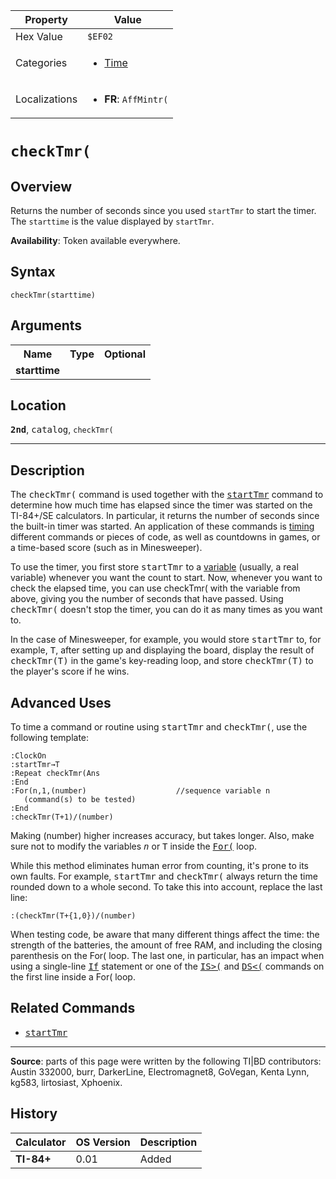 | Property      | Value |
|---------------|-------|
| Hex Value     | `$EF02`|
| Categories    | <ul><li>[Time](<../categories/Time.md>)</li></ul> |
| Localizations | <ul><li><b>FR</b>: `AffMintr(`</li></ul> |

# `checkTmr(`

## Overview
Returns the number of seconds since you used `startTmr` to start the timer. The `starttime` is the value displayed by `startTmr`.


<b>Availability</b>: Token available everywhere.

## Syntax
`checkTmr(starttime)`

## Arguments
<table>
<tr><th>Name</th><th>Type</th><th>Optional</th></tr>

<tr><td><b>starttime</b></td><td></td><td></td></tr>

</table>

## Location
<tt><kbd><b>2nd</b></kbd></tt>, <kbd>catalog</kbd>, `checkTmr(`
<hr>

## Description

The <tt>checkTmr(</tt> command is used together with the <tt><a href="startTmr.md">startTmr</a></tt> command to determine how much time has elapsed since the timer was started on the TI-84+/SE calculators. In particular, it returns the number of seconds since the built-in timer was started. An application of these commands is [timing](timings) different commands or pieces of code, as well as countdowns in games, or a time-based score (such as in Minesweeper).

To use the timer, you first store <tt>startTmr</tt> to a [variable](variables) (usually, a real variable) whenever you want the count to start. Now, whenever you want to check the elapsed time, you can use checkTmr( with the variable from above, giving you the number of seconds that have passed. Using <tt>checkTmr(</tt> doesn't stop the timer, you can do it as many times as you want to.

In the case of Minesweeper, for example, you would store <tt>startTmr</tt> to, for example, <tt>T</tt>, after setting up and displaying the board, display the result of <tt>checkTmr(T)</tt> in the game's key-reading loop, and store <tt>checkTmr(T)</tt> to the player's score if he wins.

## Advanced Uses

To time a command or routine using <tt>startTmr</tt> and <tt>checkTmr(</tt>, use the following template:

```ti-basic
:ClockOn
:startTmr→T
:Repeat checkTmr(Ans
:End
:For(n,1,(number)                    //sequence variable n
   (command(s) to be tested)
:End
:checkTmr(T+1)/(number)
```

Making (number) higher increases accuracy, but takes longer. Also, make sure not to modify the variables <tt><em>n</em></tt> or <tt>T</tt> inside the <tt><a href="For(.md">For(</a></tt> loop.

While this method eliminates human error from counting, it's prone to its own faults. For example, <tt>startTmr</tt> and <tt>checkTmr(</tt> always return the time rounded down to a whole second. To take this into account, replace the last line:

```ti-basic
:(checkTmr(T+{1,0})/(number)
```

When testing code, be aware that many different things affect the time: the strength of the batteries, the amount of free RAM, and including the closing parenthesis on the For( loop. The last one, in particular, has an impact when using a single-line <tt><a href="If.md">If</a></tt> statement or one of the <tt><a href="IS(.md">IS&gt;(</a></tt> and <tt><a href="DS(.md">DS&lt;(</a></tt> commands on the first line inside a For( loop.

## Related Commands

*   <tt><a href="startTmr.md">startTmr</a></tt>

* * *

**Source**: parts of this page were written by the following TI|BD contributors: Austin 332000, burr, DarkerLine, Electromagnet8, GoVegan, Kenta Lynn, kg583, lirtosiast, Xphoenix.

## History
| Calculator | OS Version | Description |
|------------|------------|-------------|
| <b>TI-84+</b> | 0.01 | Added |


